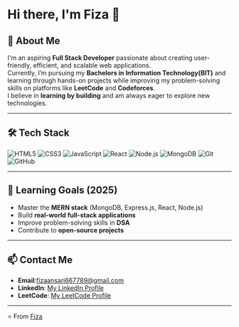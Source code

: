 # Hi there, I'm Fiza 👋

## 🚀 About Me
I'm an aspiring **Full Stack Developer** passionate about creating user-friendly, efficient, and scalable web applications.  
Currently, I’m pursuing my **Bachelors in Information Technology(BIT)** and learning through hands-on projects while improving my problem-solving skills on platforms like **LeetCode** and **Codeforces**.  
I believe in **learning by building** and am always eager to explore new technologies.

---

## 🛠 Tech Stack
![HTML5](https://img.shields.io/badge/-HTML5-E34F26?logo=html5&logoColor=white&style=flat)
![CSS3](https://img.shields.io/badge/-CSS3-1572B6?logo=css3&logoColor=white&style=flat)
![JavaScript](https://img.shields.io/badge/-JavaScript-F7DF1E?logo=javascript&logoColor=black&style=flat)
![React](https://img.shields.io/badge/-React-61DAFB?logo=react&logoColor=black&style=flat)
![Node.js](https://img.shields.io/badge/-Node.js-339933?logo=node.js&logoColor=white&style=flat)
![MongoDB](https://img.shields.io/badge/-MongoDB-47A248?logo=mongodb&logoColor=white&style=flat)
![Git](https://img.shields.io/badge/-Git-F05032?logo=git&logoColor=white&style=flat)
![GitHub](https://img.shields.io/badge/-GitHub-181717?logo=github&logoColor=white&style=flat)

---

## 🎯 Learning Goals (2025)
- Master the **MERN stack** (MongoDB, Express.js, React, Node.js)  
- Build **real-world full-stack applications**  
- Improve problem-solving skills in **DSA**  
- Contribute to **open-source projects**  

---

## 📫 Contact Me
- **Email**:fizaansari667789@gmail.com
- **LinkedIn**: [My LinkedIn Profile](https://www.linkedin.com/in/fiza-ansari-a39444318/)  
- **LeetCode**: [My LeetCode Profile](https://leetcode.com/u/Fizaaa6677/)  

---

⭐️ From [Fiza](https://github.com/fiza449)
